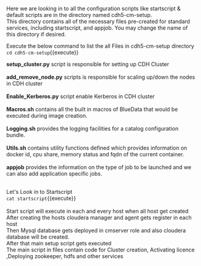 <br>Here we are looking in to all the configuration scripts like startscript & default scripts are in the directory named cdh5-cm-setup.
<br>
This directory contains all of the necessary files pre-created for standard services, including startscript, and appjob. 
You may change the name of this directory if desired.<br>

Execute the below command to list the all Files in cdh5-cm-setup directory <br>
`cd cdh5-cm-setup`{{execute}}<br>

<b>setup_cluster.py</b> script is responsible for setting up CDH Cluster <br>
<br><b>add_remove_node.py</b>  scripts is responsible for scaling up/down the nodes in CDH cluster<br>
<br><b>Enable_Kerberos.py</b> script enable Kerberos in CDH cluster<br>
<br><b>Macros.sh</b> contains all the built in macros of BlueData that would be executed during image creation.
<br>
<br><b>Logging.sh</b> provides the logging facilities for a catalog configuration bundle. 
<br>
<br><b>Utils.sh</b> contains utility functions defined which provides information on docker id, cpu share, memory status and fqdn of the current container.<br>
<br><b>appjob</b> provides the information on the type of job to be launched and we can also add application specific jobs.<br>
<br>

Let's Look in to Startscript<br>
`cat startscript`{{execute}}
<br>
<br>Start script will execute in each and every host when all host get created 
<br>After creating the hosts cloudera manager and agent gets register in each host
<br>Then Mysql database gets deployed in cmserver role and also cloudera database will be created.
<br>After that main setup script gets executed
<br>The main script in files contain code for Cluster creation, Activating licence ,Deploying zookeeper, hdfs and other services


